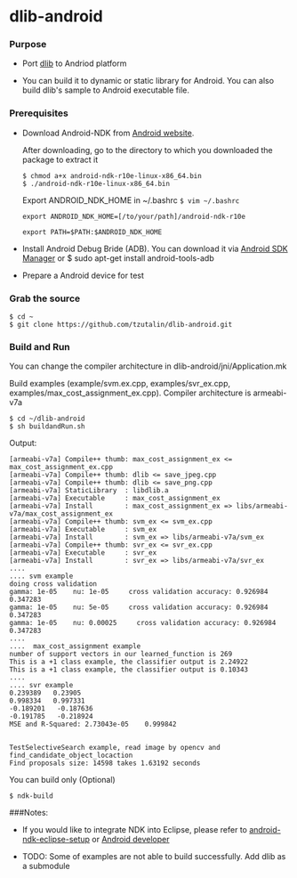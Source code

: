 # dlib-android

### Purpose
* Port [dlib](http://dlib.net/) to Andriod platform

* You can build it to dynamic or static library for Android. You can also build dlib's sample to Android executable file.

### Prerequisites
* Download Android-NDK from [Android website](https://developer.android.com/ndk/downloads/index.html).

	 After downloading, go to the directory to which you downloaded the package to extract it

	 `$ chmod a+x android-ndk-r10e-linux-x86_64.bin`	 
	 `$ ./android-ndk-r10e-linux-x86_64.bin`
	 	 
	 Export ANDROID_NDK_HOME in ~/.bashrc
     `$ vim ~/.bashrc`  
     
	`export ANDROID_NDK_HOME=[/to/your/path]/android-ndk-r10e`
	
    `export PATH=$PATH:$ANDROID_NDK_HOME`

* Install Android Debug Bride (ADB). You can download it via [Android SDK Manager](https://developer.android.com/sdk/installing/index.html) or $ sudo apt-get install android-tools-adb

* Prepare a Android device for test

### Grab the source

    $ cd ~
    $ git clone https://github.com/tzutalin/dlib-android.git


### Build and Run
You can change the compiler architecture in dlib-android/jni/Application.mk

Build examples (example/svm.ex.cpp, examples/svr_ex.cpp, examples/max_cost_assignment_ex.cpp). Compiler architecture is armeabi-v7a

    $ cd ~/dlib-android
    $ sh buildandRun.sh

Output:

	[armeabi-v7a] Compile++ thumb: max_cost_assignment_ex <= max_cost_assignment_ex.cpp
	[armeabi-v7a] Compile++ thumb: dlib <= save_jpeg.cpp
	[armeabi-v7a] Compile++ thumb: dlib <= save_png.cpp
	[armeabi-v7a] StaticLibrary  : libdlib.a
	[armeabi-v7a] Executable     : max_cost_assignment_ex
	[armeabi-v7a] Install        : max_cost_assignment_ex => libs/armeabi-v7a/max_cost_assignment_ex
	[armeabi-v7a] Compile++ thumb: svm_ex <= svm_ex.cpp
	[armeabi-v7a] Executable     : svm_ex
	[armeabi-v7a] Install        : svm_ex => libs/armeabi-v7a/svm_ex
	[armeabi-v7a] Compile++ thumb: svr_ex <= svr_ex.cpp
	[armeabi-v7a] Executable     : svr_ex
	[armeabi-v7a] Install        : svr_ex => libs/armeabi-v7a/svr_ex
    ....
	.... svm example
	doing cross validation
	gamma: 1e-05    nu: 1e-05     cross validation accuracy: 0.926984 0.347283 
	gamma: 1e-05    nu: 5e-05     cross validation accuracy: 0.926984 0.347283 
	gamma: 1e-05    nu: 0.00025     cross validation accuracy: 0.926984 0.347283
    ....
	....  max_cost_assignment example
	number of support vectors in our learned_function is 269
	This is a +1 class example, the classifier output is 2.24922
	This is a +1 class example, the classifier output is 0.10343
    ....
	.... svr example
	0.239389   0.23905
	0.998334   0.997331
	-0.189201   -0.187636
	-0.191785   -0.218924
	MSE and R-Squared: 2.73043e-05    0.999842
	
	
	TestSelectiveSearch example, read image by opencv and find_candidate_object_locaction
	Find proposals size: 14598 takes 1.63192 seconds
You can build only (Optional)

	$ ndk-build 

###Notes:
* If you would like to integrate NDK into Eclipse, please refer to [android-ndk-eclipse-setup](http://tzutalin.blogspot.tw/2015/08/android-ndk-eclipse-setup.html) or [Android developer](https://developer.android.com/ndk/guides/ndk-build.html)

* TODO: 
		Some of examples are not able to build successfully. 
		Add dlib as a submodule
